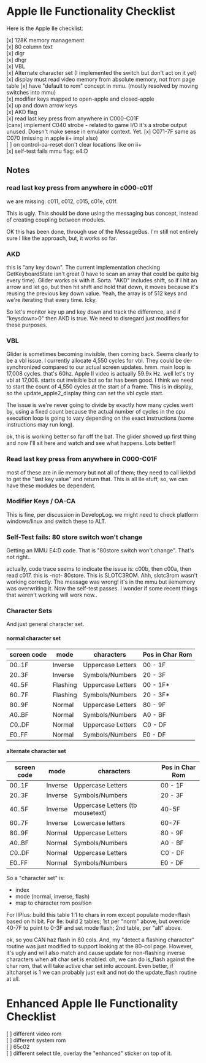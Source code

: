 # Apple IIe Functionality Checklist

Here is the Apple IIe checklist:

[x] 128K memory management  
[x] 80 column text  
[x] dlgr  
[x] dhgr  
[x] VBL  
[x] Alternate character set (I implemented the switch but don't act on it yet)  
[x] display must read video memory from absolute memory, not from page table
[x] have "default to rom" concept in mmu. (mostly resolved by moving switches into mmu)  
[x] modifier keys mapped to open-apple and closed-apple  
[x] up and down arrow keys  
[x] AKD flag  
[x] read last key press from anywhere in C000-C01F  
[canx] implement C040 strobe - related to game I/O  it's a strobe output unused. Doesn't make sense in emulator context. Yet.
[x] C071-7F same as C070 (missing in apple ii+ impl also)  
[ ] on control-oa-reset don't clear locations like on ii+  
[x] self-test fails mmu flag: e4:D

## Notes

### read last key press from anywhere in c000-c01f

we are missing: c011, c012, c015, c01e, c01f.

This is ugly. This should be done using the messaging bus concept, instead of creating coupling between modules.

OK this has been done, through use of the MessageBus. I'm still not entirely sure I like the approach, but, it works so far.

### AKD

this is "any key down". The current implementation checking GetKeyboardState isn't great (I have to scan an array that could be quite big every time). Glider works ok with it. Sorta. "AKD" includes shift, so if I hit an arrow and let go, but then hit shift and hold that down, it moves because it's reusing the previous key down value. Yeah, the array is of 512 keys and we're iterating that every time. Icky.

So let's monitor key up and key down and track the difference, and if "keysdown>0" then AKD is true. We need to disregard just modifiers for these purposes.


### VBL

Glider is sometimes becoming invisible, then coming back. Seems clearly to be a vbl issue. I currently allocate 4,550 cycles for vbl. They could be de-synchronized compared to our actual screen updates. hmm. main loop is 17,008 cycles. that's 60hz. Apple II video is actually 59.9x Hz. well let's try vbl at 17,008. starts out invisible but so far has been good. I think we need to start the count of 4,550 cycles at the start of a frame. This is in display, so the update_apple2_display thing can set the vbl cycle start.

The issue is we're never going to divide by exactly how many cycles went by, using a fixed count because the actual number of cycles in the cpu execution loop is going to vary depending on the exact instructions (some instructions may run long).

ok, this is working better so far off the bat. The glider showed up first thing and now I'll sit here and watch and see what happens. Lots better!!

### Read last key press from anywhere in C000-C01F

most of these are in iie memory but not all of them; they need to call iiekbd to get the "last key value" and return that. This is all IIe stuff, so, we can have these modules be dependent.

### Modifier Keys / OA-CA

This is fine, per discussion in DevelopLog. we might need to check platform windows/linux and switch these to ALT.

### Self-Test fails: 80 store switch won't change

Getting an MMU E4:D code. That is "80store switch won't change". That's not right..

actually, code trace seems to indicate the issue is: c00b, then c00a, then read c017. this is -not- 80store. This is SLOTC3ROM.
Ahh, slotc3rom wasn't working correctly. The message was wrong! it's in the mmu but iiememory was overwriting it.
Now the self-test passes. I wonder if some recent things that weren't working will work now..


### Character Sets

And just general character set.

#### normal character set
| screen code | mode | characters | Pos in Char Rom |
|-|-|-|-|
| $00..$1F | Inverse | Uppercase Letters | 00 - 1F |
| $20..$3F | Inverse | Symbols/Numbers | 20 - 3F |
| $40..$5F | Flashing | Uppercase Letters | 00 - 1F* |
| $60..$7F | Flashing | Symbols/Numbers | 20 - 3F* |
| $80..$9F | Normal | Uppercase Letters | 80 - 9F |
| $A0..$BF | Normal | Symbols/Numbers | A0 - BF |
| $C0..$DF | Normal | Uppercase Letters | C0 - DF |
| $E0..$FF | Normal | Symbols/Numbers | E0 - DF |

#### alternate character set
| screen code | mode | characters | Pos in Char Rom |
|-|-|-|-|
| $00..$1F | Inverse | Uppercase Letters | 00 - 1F |
| $20..$3F | Inverse | Symbols/Numbers | 20 - 3F |
| $40..$5F | Inverse | Uppercase Letters (tb mousetext)| 40-5F |
| $60..$7F | Inverse | Lowercase letters | 60-7F |
| $80..$9F | Normal | Uppercase Letters | 80 - 9F |
| $A0..$BF | Normal | Symbols/Numbers | A0 - BF |
| $C0..$DF | Normal | Uppercase Letters | C0 - DF |
| $E0..$FF | Normal | Symbols/Numbers | E0 - DF |

So a "character set" is:

* index
* mode (normal, inverse, flash)
* map to character rom position

For IIPlus: build this table 1:1 to chars in rom except populate mode=flash based on hi bit.
For IIe: build 2 tables; 1st per "norm" above, but override 40-7F to point to 0-3F and set mode flash; 2nd table, per "alt" above.

ok, so you CAN haz flash in 80 cols. And, my "detect a flashing character" routine was just modified to support looking at the 80-col page. However, it's ugly and will also match and cause update for non-flashing inverse characters when alt char set is enabled. oh, we can do is_flash against the char rom, that will take active char set into account. Even better, if altcharset is 1 we can probably just exit and not do the update_flash routine at all.

# Enhanced Apple IIe Functionality Checklist

[ ] different video rom  
[ ] different system rom  
[ ] 65c02  
[ ] different select tile, overlay the "enhanced" sticker on top of it.  
